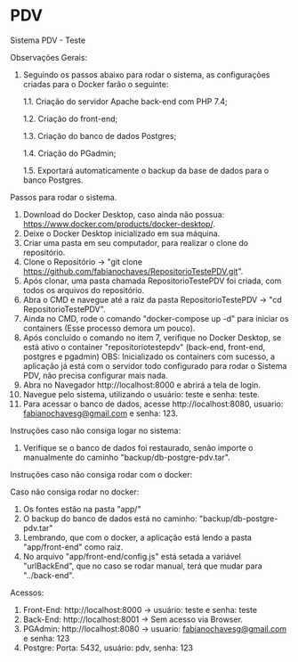 # PDV
Sistema PDV - Teste

Observações Gerais:

1. Seguindo os passos abaixo para rodar o sistema, as configurações criadas para o Docker farão o seguinte:

    1.1. Criação do servidor Apache back-end com PHP 7.4;

    1.2. Criação do front-end;

    1.3. Criação do banco de dados Postgres;

    1.4. Criação do PGadmin;

    1.5. Exportará automaticamente o backup da base de dados para o banco Postgres.


Passos para rodar o sistema.

1. Download do Docker Desktop, caso ainda não possua: https://www.docker.com/products/docker-desktop/.
2. Deixe o Docker Desktop inicializado em sua máquina.
3. Criar uma pasta em seu computador, para realizar o clone do repositório.
4. Clone o Repositório -> "git clone https://github.com/fabianochaves/RepositorioTestePDV.git".
5. Após clonar, uma pasta chamada RepositorioTestePDV foi criada, com todos os arquivos do repositório.
6. Abra o CMD e navegue até a raiz da pasta RepositorioTestePDV -> "cd RepositorioTestePDV".
7. Ainda no CMD, rode o comando "docker-compose up -d" para iniciar os containers (Esse processo demora um pouco).
8. Após concluído o comando no item 7, verifique no Docker Desktop, se está ativo o container "repositoriotestepdv" (back-end, front-end, postgres e pgadmin)
    OBS: Inicializado os containers com sucesso, a aplicação já está com o servidor todo configurado para rodar o Sistema PDV, não precisa configurar mais nada.
9. Abra no Navegador http://localhost:8000 e abrirá a tela de login.
10. Navegue pelo sistema, utilizando o usuário: teste e senha: teste.
11. Para acessar o banco de dados, acesse http://localhost:8080, usuario: fabianochavesg@gmail.com e senha: 123.

Instruções caso não consiga logar no sistema:

1. Verifique se o banco de dados foi restaurado, senão importe o manualmente do caminho "backup/db-postgre-pdv.tar".

Instruções caso não consiga rodar com o docker:

Caso não consiga rodar no docker:
1. Os fontes estão na pasta "app/"
2. O backup do banco de dados está no caminho: "backup/db-postgre-pdv.tar"
3. Lembrando, que com o docker, a aplicação está lendo a pasta "app/front-end" como raiz.
4. No arquivo "app/front-end/config.js" está setada a variável "urlBackEnd", que no caso se rodar manual, terá que mudar para "../back-end".

Acessos:

1. Front-End: http://localhost:8000 -> usuário: teste e senha: teste
2. Back-End: http://localhost:8001 -> Sem acesso via Browser.
3. PGAdmin: http://localhost:8080 -> usuario: fabianochavesg@gmail.com e senha: 123
4. Postgre: Porta: 5432, usuário: pdv, senha: 123


